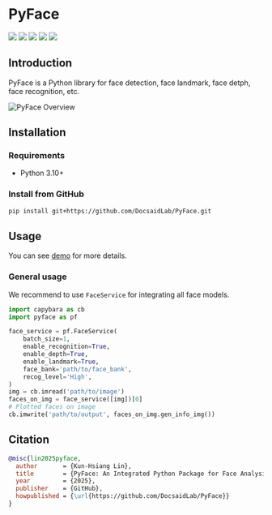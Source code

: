 # PyFace

<p align="left">
    <a href="./LICENSE"><img src="https://img.shields.io/badge/license-Apache%202-dfd.svg"></a>
    <a href=""><img src="https://img.shields.io/badge/python-3.10+-aff.svg"></a>
    <a href="https://github.com/DocsaidLab/PyFace/releases"><img src="https://img.shields.io/github/v/release/DocsaidLab/PyFace?color=ffa"></a>
    <a href="https://pypi.org/project/pyface_docsaid/"><img src="https://img.shields.io/pypi/v/pyface_docsaid.svg"></a>
    <a href="https://pypi.org/project/pyface_docsaid/"><img src="https://img.shields.io/pypi/dm/pyface_docsaid?color=9cf"></a>
</p>

## Introduction

PyFace is a Python library for face detection, face landmark, face detph, face recognition, etc.

<img src="docs/teaser.jpg" alt="PyFace Overview">

## Installation

### Requirements

- Python 3.10+

### Install from GitHub

```bash
pip install git+https://github.com/DocsaidLab/PyFace.git
```

## Usage

You can see [demo](demo) for more details.

### General usage

We recommend to use `FaceService` for integrating all face models.

```python
import capybara as cb
import pyface as pf

face_service = pf.FaceService(
    batch_size=1,
    enable_recognition=True,
    enable_depth=True,
    enable_landmark=True,
    face_bank='path/to/face_bank',
    recog_level='High',
)
img = cb.imread('path/to/image')
faces_on_img = face_service([img])[0]
# Plotted faces on image
cb.imwrite('path/to/output', faces_on_img.gen_info_img())
```

## Citation

```bibtex
@misc{lin2025pyface,
  author       = {Kun-Hsiang Lin},
  title        = {PyFace: An Integrated Python Package for Face Analysis},
  year         = {2025},
  publisher    = {GitHub},
  howpublished = {\url{https://github.com/DocsaidLab/PyFace}}
}
```
